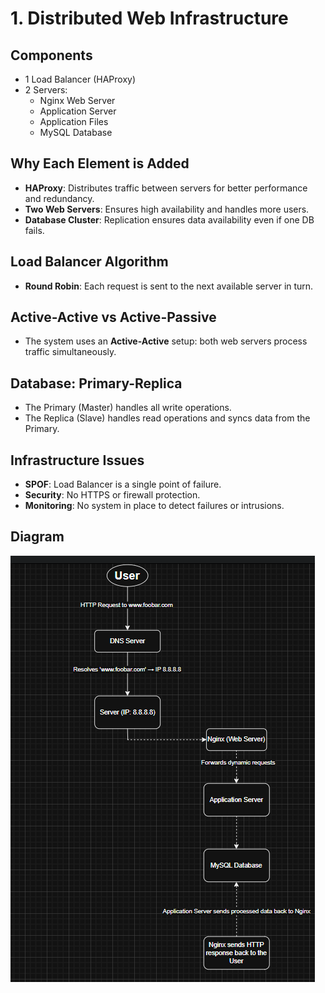 # 1. Distributed Web Infrastructure

## Components
- 1 Load Balancer (HAProxy)
- 2 Servers:
  - Nginx Web Server
  - Application Server
  - Application Files
  - MySQL Database

## Why Each Element is Added
- **HAProxy**: Distributes traffic between servers for better performance and redundancy.
- **Two Web Servers**: Ensures high availability and handles more users.
- **Database Cluster**: Replication ensures data availability even if one DB fails.

## Load Balancer Algorithm
- **Round Robin**: Each request is sent to the next available server in turn.

## Active-Active vs Active-Passive
- The system uses an **Active-Active** setup: both web servers process traffic simultaneously.

## Database: Primary-Replica
- The Primary (Master) handles all write operations.
- The Replica (Slave) handles read operations and syncs data from the Primary.

## Infrastructure Issues
- **SPOF**: Load Balancer is a single point of failure.
- **Security**: No HTTPS or firewall protection.
- **Monitoring**: No system in place to detect failures or intrusions.

## Diagram
![Distributed Web Infra Diagram](./img/diag-task-0.png)
